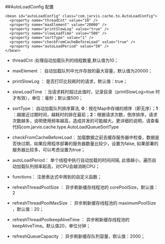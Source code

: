 ##AutoLoadConfig 配置

    <bean id="autoLoadConfig" class="com.jarvis.cache.to.AutoLoadConfig">
      <property name="threadCnt" value="10" />
      <property name="maxElement" value="20000" />
      <property name="printSlowLog" value="true" />
      <property name="slowLoadTime" value="500" />
      <property name="sortType" value="1" />
      <property name="checkFromCacheBeforeLoad" value="true" />
      <property name="autoLoadPeriod" value="50" />
    </bean>


* threadCnt :处理自动加载队列的线程数量,默认值为10；

* maxElement ： 自动加载队列中允许存放的最大容量，默认值为20000；

* printSlowLog ： 是否打印比较耗时的请求，默认值：true；

* slowLoadTime ：当请求耗时超过此值时，记录目录（printSlowLog=true 时才有效），单位：毫秒；默认值500；
* sortType： 自动加载队列排序算法, **0**：按在Map中存储的顺序（即无序）；**1** ：越接近过期时间，越耗时的排在最前；**2**：根据请求次数，倒序排序，请求次数越多，说明使用频率越高，造成并发的可能越大。更详细的说明，请查看代码com.jarvis.cache.type.AutoLoadQueueSortType

* checkFromCacheBeforeLoad： 加载数据之前去缓存服务器中检查，数据是否快过期，如果应用程序部署的服务器数量比较少，设置为false, 如果部署的服务器比较多，可以考虑设置为true；

* autoLoadPeriod： 单个线程中执行自动加载的时间间隔, 此值越小，遍历自动加载队列频率起高，对CPU会越消耗CPU；

* functions： 注册表达式中用到的自定义函数；

* refreshThreadPoolSize ： 异步刷新缓存线程池的 corePoolSize，默认值：2

* refreshThreadPoolMaxSize ： 异步刷新缓存线程池的 maximumPoolSize ，默认值：20；

* refreshThreadPoolkeepAliveTime ： 异步刷新缓存线程池的 keepAliveTime。默认值20，单位分钟；

* refreshQueueCapacity ： 异步刷新缓存队列容量，默认值：2000；